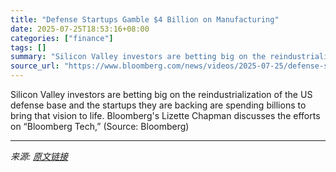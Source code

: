 ```yaml
---
title: "Defense Startups Gamble $4 Billion on Manufacturing"
date: 2025-07-25T18:53:16+08:00
categories: ["finance"]
tags: []
summary: "Silicon Valley investors are betting big on the reindustrialization of the US defense base and the startups they are backing are spending billions to bring that vision to life. Bloomberg's Lizette Cha"
source_url: "https://www.bloomberg.com/news/videos/2025-07-25/defense-startups-gamble-4-billion-on-manufacturing-video"
---
```


Silicon Valley investors are betting big on the reindustrialization of the US defense base and the startups they are backing are spending billions to bring that vision to life. Bloomberg's Lizette Chapman discusses the efforts on “Bloomberg Tech,” (Source: Bloomberg)

---

*来源: [原文链接](https://www.bloomberg.com/news/videos/2025-07-25/defense-startups-gamble-4-billion-on-manufacturing-video)*
